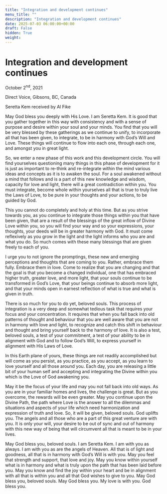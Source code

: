 ```yaml
---
title: "Integration and development continues"
menu_title: ""
description: "Integration and development continues"
date: 2025-07-03 06:00:00+00:00
draft: False
hidden: True
weight:
---
```

# Integration and development continues

October 2<sup>nd</sup>, 2021

Direct Voice, Gibsons, BC, Canada

Seretta Kem received by Al Fike

May God bless you deeply with His Love. I am Seretta Kem. It is good that you gather together in this way with consistency and with a sense of purpose and desire within your soul and your minds. You find that you will be very blessed by these gatherings as we continue to unify, to incorporate all that has been given, to integrate, to be in harmony with God’s Will and Love. These things will continue to flow into each one, through each one, and amongst you in great light.

So, we enter a new phase of this work and this development circle. You will find yourselves questioning many things in this phase of development for it is just as important to re-think and re-integrate within the mind various ideas and concepts as it is to awaken the soul. For a soul awakened without a mind that follows and is a part of this new knowledge and wisdom, capacity for love and light, there will a great contradiction within you. You must integrate, become whole within yourselves all that is true to truly live the Laws of Love, to be pure in your thoughts and your actions, to be guided by God.

This you cannot do completely and holy at this time. But as you strive towards you, as you continue to integrate those things within you that have been given, that are a result of the blessings of the great inflow of Divine Love within you, so you will find your way and so your expressions, your thoughts, your deeds will be in greater harmony with God. It must come reflexively as you grow in the light and the light informs who you are and what you do. So much comes with these many blessings that are given freely to each of you.

I urge you to not ignore the promptings, these new and emerging perceptions and thoughts that are coming to you. Rather, embrace them fully. Embrace them in love. Come to realize that you are changing and that the goal is that you become a changed individual, one that has embraced higher truth, greater love, and more light, that your souls continue to be transformed in God’s Love, that your beings continue to absorb more light, and that your minds open in earnest reflection of what is true and what is given in truth.

There is so much for you to do yet, beloved souls. This process of integration is a very deep and somewhat tedious task that requires your focus and your concentration. It requires that when you fall back into old patterns of thought and behaviour that you are well aware that you are not in harmony with love and light, to recognize and catch this shift in behaviour and thought and bring yourself back to the harmony of love. It is also a test, beloved souls, a test of your commitment, a test of your ability to be in alignment with God and to follow God’s Will, to express yourself in alignment with His Laws of Love.

In this Earth plane of yours, these things are not readily accomplished but will come as you persist, as you practice, as you accept, as you learn to love yourself and all those around you. Each day, you are releasing a little bit of your human self and accepting and integrating the Divine within you which is the Love of God awakening you.

May it be the focus of your life and may you not fall back into old ways. As you are in your familiar homes and lives, the challenge is great. But as you overcome, the rewards will be even greater. May you continue upon the Divine Path, the path where Love is the answer to all the dilemmas and situations and aspects of your life which need harmonization and expression of truth and love. So, it will be given, beloved souls. God uplifts you. The angels and all those who are a part of this great venture are with you. It is only your will, your desire to be out of sync and out of harmony with this new way of being that will circumvent all that is meant to be in your lives.

May God bless you, beloved souls. I am Seretta Kem. I am with you as always. I am with you as are the angels of Heaven. All that is of light and goodness, all that is in harmony with God’s Will is with you. May you feel that strength and support, that love and joy. May you know within yourself what is in harmony and what is truly upon the path that has been laid before you. May you know and find the joy within your heart and be in alignment with all that is within you and all that God wishes to give to you. May God bless you, beloved souls. May God bless you. My love is with you. God bless you.
